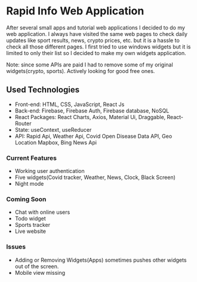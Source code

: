 # Rapid Info Web Application

After several small apps and tutorial web applications I decided to do my web application. I always have visited the same web pages to check daily updates like sport results, news, crypto prices, etc. but it is a hassle to check all those different pages. I first tried to use windows widgets but it is limited to only their list so I decided to make my own widgets application.

Note: since some APIs are paid I had to remove some of my original widgets(crypto, sports). Actively looking for good free ones.

## Used Technologies

- Front-end: HTML, CSS, JavaScript, React Js
- Back-end: Firebase, Firebase Auth, Firebase database, NoSQL
- React Packages: React Charts, Axios, Material Ui, Draggable, React-Router
- State: useContext, useReducer
- API: Rapid Api, Weather Api, Covid Open Disease Data API, Geo Location Mapbox, Bing News Api

### Current Features

- Working user authentication
- Five widgets(Covid tracker, Weather, News, Clock, Black Screen)
- Night mode

### Coming Soon

- Chat with online users
- Todo widget
- Sports tracker
- Live website

### Issues

- Adding or Removing Widgets(Apps) sometimes pushes other widgets out of the screen.
- Mobile view missing
